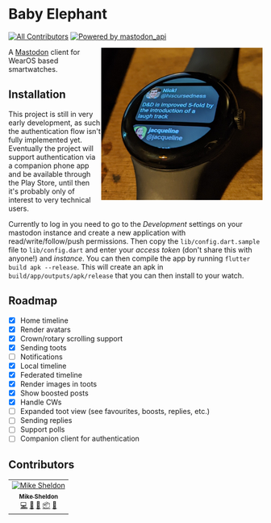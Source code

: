# Baby Elephant
<!-- ALL-CONTRIBUTORS-BADGE:START - Do not remove or modify this section -->
[![All Contributors](https://img.shields.io/badge/all_contributors-1-orange.svg?style=flat-square)](#contributors) [![Powered by mastodon_api](https://img.shields.io/badge/Powered%20by-mastodon_api-00acee.svg?style=flat-square)](https://github.com/mastodon-dart/mastodon-api)
<!-- ALL-CONTRIBUTORS-BADGE:END -->

<img align="right" src="/docs/hometimeline.jpg" alt="The home timeline being displayed on a Pixel Watch" width="320px" />

A [Mastodon](https://joinmastodon.org) client for WearOS based smartwatches.

## Installation

This project is still in very early development, as such the authentication flow isn't fully implemented yet. Eventually the project will support authentication via a companion phone app and be available through the Play Store, until then it's probably only of interest to very technical users.

Currently to log in you need to go to the *Development* settings on your mastodon instance and create a new application with read/write/follow/push permissions. Then copy the `lib/config.dart.sample` file to `lib/config.dart` and enter your *access token* (don't share this with anyone!) and *instance*. You can then compile the app by running `flutter build apk --release`. This will create an apk in `build/app/outputs/apk/release` that you can then install to your watch.

## Roadmap

- [X] Home timeline
- [X] Render avatars
- [X] Crown/rotary scrolling support
- [X] Sending toots
- [ ] Notifications
- [X] Local timeline
- [X] Federated timeline
- [X] Render images in toots
- [X] Show boosted posts
- [X] Handle CWs
- [ ] Expanded toot view (see favourites, boosts, replies, etc.)
- [ ] Sending replies
- [ ] Support polls
- [ ] Companion client for authentication

## Contributors

<!-- ALL-CONTRIBUTORS-LIST:START - Do not remove or modify this section -->
<!-- prettier-ignore-start -->
<!-- markdownlint-disable -->
<table>
  <tbody>
    <tr>
      <td align="center"><a href="https://github.com/Elleo"><img src="https://avatars.githubusercontent.com/u/59350?v=4?s=100" width="100px;" alt="Mike Sheldon"/><br /><sub><b>Mike Sheldon</b></sub></a><br /><a href="https://github.com/Elleo/baby_elephant/commits?author=Elleo" title="Code">💻</a> <a href="#design-Elleo" title="Design">🎨</a> <a href="#ideas-Elleo" title="Ideas, Planning, & Feedback">🤔</a> <a href="#platform-Elleo" title="Packaging/porting to new platform">📦</a> <a href="#projectManagement-Elleo" title="Project Management">📆</a></td>
    </tr>
  </tbody>
</table>

<!-- markdownlint-restore -->
<!-- prettier-ignore-end -->

<!-- ALL-CONTRIBUTORS-LIST:END -->
<!-- prettier-ignore-start -->
<!-- markdownlint-disable -->

<!-- markdownlint-restore -->
<!-- prettier-ignore-end -->

<!-- ALL-CONTRIBUTORS-LIST:END -->
